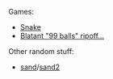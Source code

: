 Games:
- [Snake](games/snake)
- [Blatant "99 balls" ripoff...](games/99balls_clone)

Other random stuff:
- [sand](random_stuff/sand)/[sand2](random_stuff/sand/index2.html)
